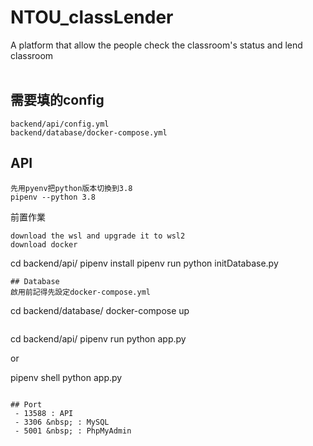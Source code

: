 # NTOU_classLender

A platform that allow the people check the classroom's status and lend classroom
<br/><br/>
## 需要填的config
```
backend/api/config.yml
backend/database/docker-compose.yml
```

## API
```
先用pyenv把python版本切換到3.8
pipenv --python 3.8
```
前置作業
```
download the wsl and upgrade it to wsl2
download docker
```
cd backend/api/
pipenv install
pipenv run python initDatabase.py
```
## Database
啟用前記得先設定docker-compose.yml
```
cd backend/database/
docker-compose up
```
```
cd backend/api/
pipenv run python app.py

or

pipenv shell
python app.py
```

## Port
 - 13588 : API
 - 3306 &nbsp; : MySQL
 - 5001 &nbsp; : PhpMyAdmin
